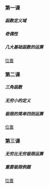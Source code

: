 ### 第一课
##### 函数定义域
##### 奇偶性
##### 几大基础函数的运算
[位置](第一课_初等数学复习_函数运算.pdf)

### 第二课
##### 三角函数
##### 无穷小的定义
##### 极限的简单四则运算
[位置](https://t.bilibili.com/715694929255333892?spm_id_from=333.999.0.0)

### 第三课
##### 无穷比无穷极限运算
##### 重要极限例题
[位置](第三课_重要极限.pdf)

